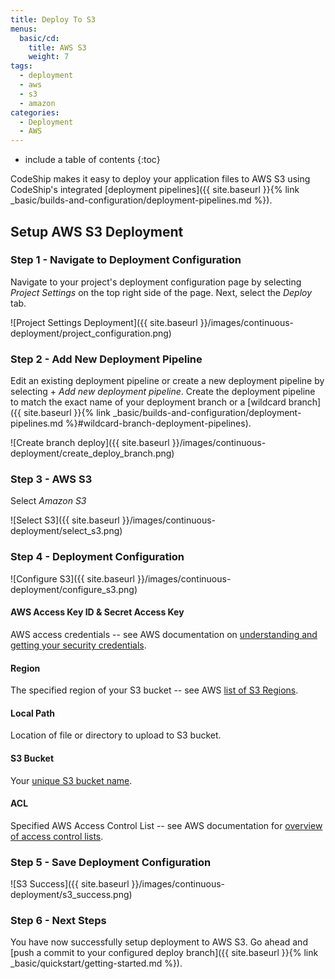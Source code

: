 ```yaml
---
title: Deploy To S3
menus:
  basic/cd:
    title: AWS S3
    weight: 7
tags:
  - deployment
  - aws
  - s3
  - amazon
categories:
  - Deployment
  - AWS
---
```


* include a table of contents
{:toc}

CodeShip makes it easy to deploy your application files to AWS S3 using CodeShip's integrated [deployment pipelines]({{ site.baseurl }}{% link _basic/builds-and-configuration/deployment-pipelines.md %}).

## Setup AWS S3 Deployment

### Step 1 - Navigate to Deployment Configuration
Navigate to your project's deployment configuration page by selecting _Project Settings_ on the top right side of the page.  Next, select the _Deploy_ tab.

![Project Settings Deployment]({{ site.baseurl }}/images/continuous-deployment/project_configuration.png)

### Step 2 - Add New Deployment Pipeline
Edit an existing deployment pipeline or create a new deployment pipeline by selecting + _Add new deployment pipeline_. Create the deployment pipeline to match the exact name of your deployment branch or a [wildcard branch]({{ site.baseurl }}{% link _basic/builds-and-configuration/deployment-pipelines.md %}#wildcard-branch-deployment-pipelines).

![Create branch deploy]({{ site.baseurl }}/images/continuous-deployment/create_deploy_branch.png)

### Step 3 - AWS S3
Select _Amazon S3_

![Select S3]({{ site.baseurl }}/images/continuous-deployment/select_s3.png)


### Step 4 - Deployment Configuration
![Configure S3]({{ site.baseurl }}/images/continuous-deployment/configure_s3.png)

#### AWS Access Key ID & Secret Access Key
AWS access credentials -- see AWS documentation on [understanding and getting your security credentials](https://docs.aws.amazon.com/general/latest/gr/aws-sec-cred-types.html).

#### Region
The specified region of your S3 bucket -- see AWS [list of S3 Regions](https://docs.aws.amazon.com/general/latest/gr/rande.html#s3_region).

#### Local Path
Location of file or directory to upload to S3 bucket.

#### S3 Bucket
Your [unique S3 bucket name](https://docs.aws.amazon.com/AmazonS3/latest/dev/BucketRestrictions.html).

#### ACL
Specified AWS Access Control List -- see AWS documentation for [overview of access control lists](https://docs.aws.amazon.com/AmazonS3/latest/dev/acl-overview.html).

### Step 5 - Save Deployment Configuration
![S3 Success]({{ site.baseurl }}/images/continuous-deployment/s3_success.png)

### Step 6 - Next Steps
You have now successfully setup deployment to AWS S3. Go ahead and [push a commit to your configured deploy branch]({{ site.baseurl }}{% link _basic/quickstart/getting-started.md %}).
